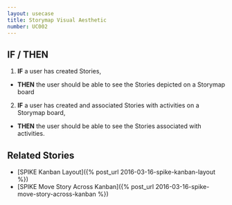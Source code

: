 ```yaml
---
layout: usecase
title: Storymap Visual Aesthetic
number: UC002
---
```


## IF / THEN

1. **IF** a user has created Stories,
  - **THEN** the user should be able to see the Stories depicted on a Storymap board
2. **IF** a user has created and associated Stories with activities on a Storymap board,
  - **THEN** the user should be able to see the Stories associated with activities.

## Related Stories

- [SPIKE Kanban Layout]({% post_url 2016-03-16-spike-kanban-layout %})
- [SPIKE Move Story Across Kanban]({% post_url 2016-03-16-spike-move-story-across-kanban %})
